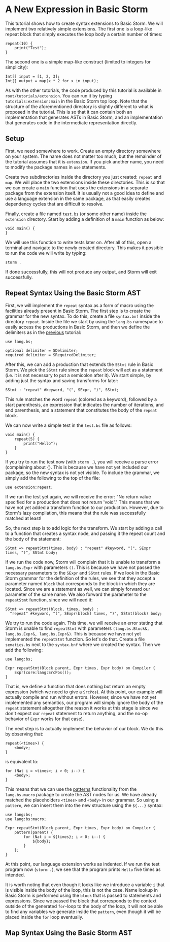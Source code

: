 A New Expression in Basic Storm
===============================

This tutorial shows how to create syntax extensions to Basic Storm. We will implement two relatively
simple extensions. The first one is a loop-like repeat block that simply executes the loop body a
certain number of times:

```bsstmt:use=tutorials.extension.ast
repeat(10) {
    print("Test");
}
```

The second one is a simple map-like construct (limited to integers for simplicity):

```bsstmt:use=tutorials.extension.ast
Int[] input = [1, 2, 3];
Int[] output = map(x * 2 for x in input);
```

As with the other tutorials, the code produced by this tutorial is available in
`root/tutorials/extension`. You can run it by typing `tutorials:extension:main` in the Basic Storm
top loop. Note that the structure of the aforementioned directory is slightly different to what is
proposed in the tutorial. This is so that it can contain both an implementation that generates ASTs
in Basic Storm, and an implementation that generates code in the intermediate representation
directly.


Setup
-----

First, we need somewhere to work. Create an empty directory somewhere on your system. The name does
not matter too much, but the remainder of the tutorial assumes that it is `extension`. If you pick
another name, you need to modify the package names in `use` statements.

Create two subdirectories inside the directory you just created: `repeat` and `map`. We will place
the two extensions inside these directories. This is so that we can create a `main` function that
uses the extensions in a separate package from the extension itself. It is usually not a good idea
to define and use a language extension in the same package, as that easily creates dependency cycles
that are difficult to resolve.

Finally, create a file named `test.bs` (or some other name) inside the `extension` directory. Start
by adding a definition of a `main` function as below:

```bs
void main() {
}
```

We will use this function to write tests later on. After all of this, open a terminal and navigate
to the newly created directory. This makes it possible to run the code we will write by typing:

```
storm .
```

If done successfully, this will not produce any output, and Storm will exit successfully.


Repeat Syntax Using the Basic Storm AST
---------------------------------------

First, we will implement the `repeat` syntax as a form of macro using the facilities already present
in Basic Storm. The first step is to create the grammar for the new syntax. To do this, create a
file `syntax.bnf` inside the directory `repeat`. Inside the file we start by using the `lang.bs`
namespace to easily access the productions in Basic Storm, and then we define the delimiters as in
the [previous](md:Using_Grammar) tutorial:

```bnf
use lang.bs;

optional delimiter = SDelimiter;
required delimiter = SRequiredDelimiter;
```

After this, we can add a production that extends the `SStmt` rule in Basic Storm. We pick the
`SStmt` rule since the `repeat` block will act as a statement (i.e. it is not necessary to put a
semicolon after it). We start simple, by adding just the syntax and saving transforms for later:

```bnf
SStmt : "repeat" #keyword, "(", SExpr, ")", SStmt;
```

This rule matches the word `repeat` (colored as a keyword), followed by a start parenthesis, an
expression that indicates the number of iterations, and end parenthesis, and a statement that
constitutes the body of the `repeat` block.

We can now write a simple test in the `test.bs` file as follows:

```bs:partial
void main() {
    repeat(5) {
        print("Hello");
    }
}
```

If you try to run the test now (with `storm .`), you will receive a parse error (complaining about
`{`). This is because we have not yet included our package, so the new syntax is not yet visible. To
include the grammar, we simply add the following to the top of the file:

```bs
use extension:repeat;
```

If we run the test yet again, we will receive the error: "No return value specified for a production
that does not return 'void'." This means that we have not yet added a transform function to our
production. However, due to Storm's lazy compilation, this means that the rule was successfully
matched at least!

So, the next step is to add logic for the transform. We start by adding a call to a function that
creates a syntax node, and passing it the repeat count and the body of the statement:

```bnf
SStmt => repeatStmt(times, body) : "repeat" #keyword, "(", SExpr times, ")", SStmt body;
```

If we run the code now, Storm will complain that it is unable to transform a `lang.bs.Expr` with
parameters `()`. This is because we have not passed the necessary parameters to the `SExpr` and
`SStmt` rules. If we look in the Basic Storm grammar for the definition of the rules, we see that
they accept a parameter named `block` that corresponds to the block in which they are located. Since
we are a statement as well, we can simply forward our parameter of the same name. We also forward the parameter to the `repeatStmt` function, since we will need it:

```bnf
SStmt => repeatStmt(block, times, body) :
  "repeat" #keyword, "(", SExpr(block) times, ")", SStmt(block) body;
```

We try to run the code again. This time, we will receive an error stating that Storm is unable to
find `repeatStmt` with parameters `(lang.bs.Block&, lang.bs.Expr&, lang.bs.Expr&)`. This is because
we have not yet implemented the `repeatStmt` function. So let's do that. Create a file `sematics.bs`
next to the `syntax.bnf` where we created the syntax. Then we add the following:

```bs
use lang:bs;

Expr repeatStmt(Block parent, Expr times, Expr body) on Compiler {
    Expr(core:lang:SrcPos());
}
```

That is, we define a function that does nothing but return an empty expression (which we need to
give a `SrcPos`). At this point, our example will actually compile and run without errors. However,
since we have not yet implemented any semantics, our program will simply ignore the body of the
`repeat` statement altogether (the reason it works at this stage is since we don't expect our
`repeat` statement to return anything, and the no-op behavior of `Expr` works for that case).

The next step is to actually implement the behavior of our block. We do this by observing that:

```bsstmt:placeholders:use=tutorials.extension.ast
repeat(<times>) {
    <body>;
}
```

is equivalent to:

```bsstmt:placeholders
for (Nat i = <times>; i > 0; i--) {
    <body>;
}
```

This means that we can use the
[patterns](md:/Language_Reference/Basic_Storm/Extensibility/Metaprogramming) functionality from the
`lang.bs.macro` package to create the AST nodes for us. We have already matched the placeholders
`<times>` and `<body>` in our grammar. So using a `pattern`, we can insert them into the new
structure using the `${...}` syntax:

```bs
use lang:bs;
use lang:bs:macro;

Expr repeatStmt(Block parent, Expr times, Expr body) on Compiler {
	pattern(parent) {
		for (Nat i = ${times}; i > 0; i--) {
			${body};
		}
	};
}
```

At this point, our language extension works as indented. If we run the test program now (`storm .`),
we see that the program prints `Hello` five times as intended.

It is worth noting that even though it looks like we introduce a variable `i` that is visible inside
the body of the loop, this is not the case. Name lookup in Basic Storm is performed using the
`block` that is passed to statements and expressions. Since we passed the block that corresponds to
the context outside of the generated `for`-loop to the body of the loop, it will not be able to find
any variables we generate inside the `pattern`, even though it will be placed inside the `for` loop
eventually.


Map Syntax Using the Basic Storm AST
------------------------------------

